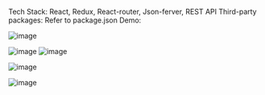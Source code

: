 Tech Stack: React, Redux, React-router, Json-ferver, REST API
Third-party packages: Refer to package.json
Demo:

![image](https://github.com/KK6355/react-news-system/assets/93057655/587f1360-cb05-43fe-87c3-4fd5785bc31d)

![image](https://github.com/KK6355/react-news-system/assets/93057655/4d185eea-5638-4080-a724-cb124856463f)
![image](https://github.com/KK6355/react-news-system/assets/93057655/39b12c64-cede-4912-be70-1e7b98f9ef05)

![image](https://github.com/KK6355/react-news-system/assets/93057655/dde601f0-9b6e-4a8a-9f7c-ee3bf30eecb3)

![image](https://github.com/KK6355/react-news-system/assets/93057655/43b10cd6-3715-42c6-be5b-ccf47997ed66)




